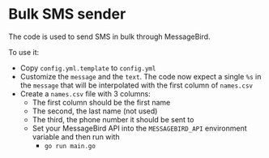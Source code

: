 # Bulk SMS sender

The code is used to send SMS in bulk through MessageBird.

To use it:

- Copy `config.yml.template` to `config.yml`
- Customize the `message` and the `text`. The code now expect a single `%s` in the `message` that will be interpolated with the first column of `names.csv`
- Create a `names.csv` file with 3 columns:
    - The first column should be the first name
    - The second, the last name (not used)
    - The third, the phone number it should be sent to
    - Set your MessageBird API into the `MESSAGEBIRD_API` environment variable and then run with
        - `go run main.go`





